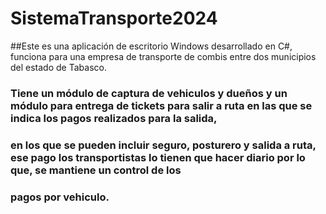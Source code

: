 # SistemaTransporte2024

##Este es una aplicación de escritorio Windows desarrollado en C#, funciona para una empresa de transporte de combis entre dos municipios del estado de Tabasco.

### Tiene un módulo de captura de vehiculos y dueños y un módulo para entrega de tickets para salir a ruta en las que se indica los pagos realizados para la salida, 
### en los que se pueden incluir seguro, posturero y salida a ruta, ese pago los transportistas lo tienen que hacer diario por lo que, se mantiene un control de los 
### pagos por vehiculo.
